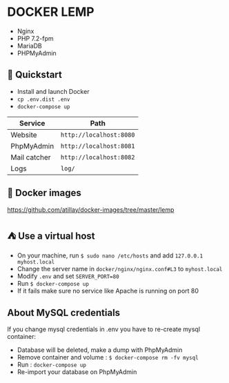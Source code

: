 # DOCKER LEMP
- Nginx
- PHP 7.2-fpm
- MariaDB
- PHPMyAdmin

## :rocket: Quickstart 
- Install and launch Docker  
- `cp .env.dist .env`  
- `docker-compose up`

| Service      | Path                    |
| ------------ | ----------------------- |
| Website      | `http://localhost:8080` | 
| PhpMyAdmin   | `http://localhost:8081` |
| Mail catcher | `http://localhost:8082` |
| Logs         | `log/`                  |

## :whale: Docker images
https://github.com/atillay/docker-images/tree/master/lemp

## :tent: Use a virtual host
- On your machine, run `$ sudo nano /etc/hosts` and add `127.0.0.1   myhost.local`
- Change the server name in `docker/nginx/nginx.conf#L3` to `myhost.local`
- Modify `.env` and set `SERVER_PORT=80`
- Run `$ docker-compose up`
- If it fails make sure no service like Apache is running on port 80 

## About MySQL credentials
If you change mysql credentials in .env you have to re-create mysql container:
- Database will be deleted, make a dump with PhpMyAdmin
- Remove container and volume : `$ docker-compose rm -fv mysql`
- Run : `docker-compose up` 
- Re-import your database on PhpMyAdmin
